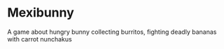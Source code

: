 # Mexibunny
A game about hungry bunny collecting burritos, fighting deadly bananas with carrot nunchakus
